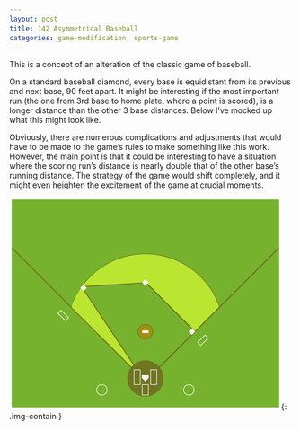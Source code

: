 ```yaml
---
layout: post
title: 142 Asymmetrical Baseball
categories: game-modification, sports-game
---
```

This is a concept of an alteration of the classic game of baseball.

On a standard baseball diamond, every base is equidistant from its previous and next base, 90 feet apart.  It might be interesting if the most important run (the one from 3rd base to home plate, where a point is scored), is a longer distance than the other 3 base distances.  Below I’ve mocked up what this might look like.

Obviously, there are numerous complications and adjustments that would have to be made to the game’s rules to make something like this work.  However, the main point is that it could be interesting to have a situation where the scoring run’s distance is nearly double that of the other base’s running distance.  The strategy of the game would shift completely, and it might even heighten the excitement of the game at crucial moments.

![Baseball](/img/games/142_Asymmetrical_Baseball.jpg "Baseball"){: .img-contain }